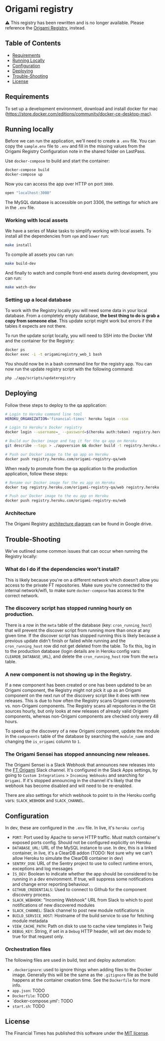 Origami registry
================

:warning: This registry has been rewritten and is no longer available. Please reference the [Origami Registry](https://github.com/Financial-Times/origami-registry-ui/), instead.


Table of Contents
-----------------

  * [Requirements](#requirements)
  * [Running Locally](#running-locally)
  * [Configuration](#configuration)
  * [Deploying](#deploying)
  * [Trouble-Shooting](#trouble-shooting)
  * [License](#license)


Requirements
------------

To set up a development environment, download and install docker for mac (https://store.docker.com/editions/community/docker-ce-desktop-mac).


Running locally
---------------

Before we can run the application, we'll need to create a `.env` file. You can copy the `sample.env` file to `.env` and fill in the missing values from the Origami Registry Configuration note in the shared folder on LastPass.

Use `docker-compose` to build and start the container:

```sh
docker-compose build
docker-compose up
```

Now you can access the app over HTTP on port `3000`.

```sh
open "localhost:3000"
```

The MySQL database is accessible on port 3306, the settings for which are in the `.env` file.

### Working with local assets

We have a series of Make tasks to simplify working with local assets. To install all the dependencies from `npm` and `bower` run:

```sh
make install
```

To compile all assets you can run:

```sh
make build-dev
```

And finally to watch and compile front-end assets during development, you can run:

```sh
make watch-dev
```

### Setting up a local database

To work with the Registry locally you will need some data in your local database. From a completely empty database, **the best thing to do is grab a copy from someone else**. This update script might work but errors if the tables it expects are not there.

To run the update script locally, you will need to SSH into the Docker VM and the container for the Registry:

```sh
docker ps
docker exec -i -t origamiregistry_web_1 bash
```

You should now be in a bash command line for the registry app. You can now run the update registry script with the following command:

```sh
php ./app/scripts/updateregistry
```


Deploying
---------

Follow these steps to deploy to the qa application:

```sh
# Login to Heroku command line tool
HEROKU_ORGANIZATION='financial-times' heroku login --sso

# Login to Heroku's Docker registry
docker login --username=_ --password=$(heroku auth:token) registry.heroku.com

# Build our Docker image and tag it for the qa app on Heroku
git describe --tags > ./appversion && docker build -t registry.heroku.com/origami-registry-qa/web . && rm -f ./appversion

# Push our Docker image to the qa app on Heroku
docker push registry.heroku.com/origami-registry-qa/web
```

When ready to promote from the qa application to the production application, follow these steps:

```sh
# Rename our Docker image for the eu app on Heroku
docker tag registry.heroku.com/origami-registry-qa/web registry.heroku.com/origami-registry-eu/web

# Push our Docker image to the eu app on Heroku
docker push registry.heroku.com/origami-registry-eu/web
```

### Architecture

The Origami Registry [architecture diagram](https://docs.google.com/drawings/d/1dP1nrX6H2VLQoeDt3Y1TWYOTZSUexESY3QUmPupMpxA/edit) can be found in Google drive.


Trouble-Shooting
----------------

We've outlined some common issues that can occur when running the Registry locally:

### What do I do if the dependencies won't install?

This is likely because you're on a different network which doesn't allow you access to the private FT repositories. Make sure you're connected to the internal network/wifi, to make sure `docker-compose` has access to the correct network.

### The discovery script has stopped running hourly on production.

There is a row in the `meta` table of the database (key: `cron_running_host`) that will prevent the discover script from running more than once at any given time. If the discover script has stopped running this is likely because a previous update didn't finish or failed while running and the `cron_running_host` row did not get deleted from the table. To fix this, log in to the production database (login details are in Heroku config vars: `CLEARDB_DATABASE_URL`), and delete the `cron_running_host` row from the `meta` table.

### A new component is not showing up in the Registry.

If a new component has been created or one has been updated to be an Origami component, the Registry might not pick it up as an Origami component on the next run of the discovery script like it does with new releases. This is due to how often the Registry scans Origami components vs. non-Origami components. The Registry scans all repositories in the Git sources hourly, but only looks at new releases of already valid Origami components, whereas non-Origami components are checked only every 48 hours.

To speed up the discovery of a new Origami component, update the module in the `components` table of the database by searching the `module_name` and changing the `is_origami` column to `1`.

### The Origami Sensei has stopped announcing new releases.

The Origami Sensei is a Slack Webhook that announces new releases into the [FT Origami](https://financialtimes.slack.com/messages/ft-origami/) Slack channel. It's configured in the Slack Apps settings, by going to `Custom Integrations` > `Incoming Webhooks` and searching for `Origami`. If it's stopped announcing in the channel it's likely that the webhook has become disabled and will need to be re-enabled.

There are also settings for which webhook to point to in the Heroku config vars: `SLACK_WEBHOOK` and `SLACK_CHANNEL`.

Configuration
-------------

In dev, these are configured in the `.env` file.  In live, it's `heroku config`

* `PORT`: Port used by Apache to serve HTTP traffic.  Must match container's exposed ports config.  Should not be configured explicitly on Heroku
* `DATABASE_URL`: URL of the MySQL instance to use.  In dev, this is a linked container, in live, it's a ClearDB addon (TODO: Not sure why we can't allow Heroku to simulate the ClearDB container in dev)
* `SENTRY_DSN`: URL of the Sentry project to use to collect runtime errors, exceptions and log messages
* `IS_DEV`: Boolean to indicate whether the app should be considered to be running in a dev environment.  If true, will suppress some notifications and change error reporting behaviour.
* `GITHUB_CREDENTIALS`: Used to connect to Github for the component discovery process.
* `SLACK_WEBHOOK`: "Incoming Webhook" URL from Slack to which to post notifications of new discovered modules
* `SLACK_CHANNEL`: Slack channel to post new module notifications in
* `BUILD_SERVICE_HOST`: Hostname of the build service to use for fetching module metadata
* `VIEW_CACHE_PATH`: Path on disk to use to cache view templates in Twig
* `DEBUG_KEY`: String, if set in a `Debug` HTTP header, will set dev mode to true for that request only.

### Orchestration files

The following files are used in build, test and deploy automation:

* `.dockerignore`: used to ignore things when adding files to the Docker image.  Generally this will be the same as the `.gitignore` file as the build happens at the container creation time.  See the `Dockerfile` for more info.
* `app.json`: TODO
* `Dockerfile`: TODO
* `docker-compose.yml': TODO
* `start.sh`: TODO

License
-------

The Financial Times has published this software under the [MIT license][license].

[license]: http://opensource.org/licenses/MIT
